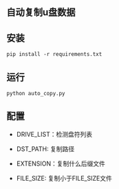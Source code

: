 ## 自动复制u盘数据

## 安装

	pip install -r requirements.txt

## 运行

	python auto_copy.py

## 配置

- DRIVE_LIST：检测盘符列表

- DST_PATH: 复制路径

- EXTENSION：复制什么后缀文件

- FILE_SIZE: 复制小于FILE_SIZE文件
